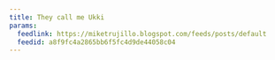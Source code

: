 ```yaml
---
title: They call me Ukki
params:
  feedlink: https://miketrujillo.blogspot.com/feeds/posts/default
  feedid: a8f9fc4a2865bb6f5fc4d9de44058c04
---
```

